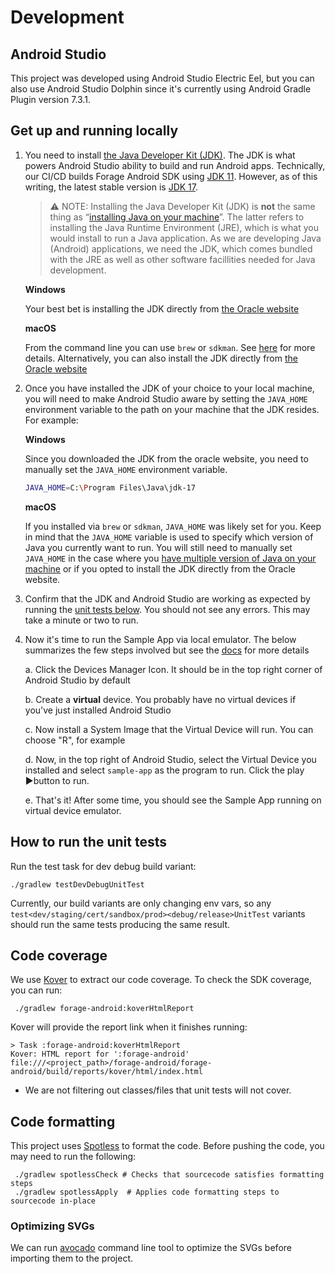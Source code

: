 # Development
## Android Studio
This project was developed using Android Studio Electric Eel, but you can also use Android Studio Dolphin since it's currently using Android Gradle Plugin version 7.3.1.

## Get up and running locally
1. You need to install [the Java Developer Kit (JDK)](https://www.oracle.com/java/technologies/downloads/). The JDK is what powers Android Studio ability to build and run Android apps. Technically, our CI/CD builds Forage Android SDK using [JDK 11](https://github.com/teamforage/forage-android-sdk/blob/f2ff61ed27847b28d631f975c9a79e52f9258802/.github/workflows/CI.yaml#L21). However, as of this writing, the latest stable version is [JDK 17](https://www.oracle.com/java/technologies/downloads/#java17).
    > ⚠️ NOTE: Installing the Java Developer Kit (JDK) is **not** the same thing as “[installing Java on your machine](https://www.oracle.com/ca-en/java/technologies/downloads/)”. The latter refers to installing the Java Runtime Environment (JRE), which is what you would install to run a Java application. As we are developing Java (Android) applications, we need the JDK, which comes bundled with the JRE as well as other software facillities needed for Java development.
   
   **Windows**

   Your best bet is installing the JDK directly from [the Oracle website](https://www.oracle.com/java/technologies/downloads/#java17)

   **macOS**

   From the command line you can use `brew` or `sdkman`. See [here](https://stackoverflow.com/questions/69875335/macos-how-to-install-java-17) for more details. Alternatively, you can also install  the JDK directly from [the Oracle website](https://www.oracle.com/java/technologies/downloads/#java17)
2. Once you have installed the JDK of your choice to your local machine, you will need to make Android Studio aware by setting the `JAVA_HOME` environment variable to the path on your machine that the JDK resides. For example:

   **Windows**

   Since you downloaded the JDK from the oracle website, you need to manually set the `JAVA_HOME` environment variable.
   ```bash
   JAVA_HOME=C:\Program Files\Java\jdk-17
   ```
   
   **macOS**

   If you installed via `brew` or `sdkman`, `JAVA_HOME` was likely set for you. Keep in mind that the `JAVA_HOME` variable is used to specify which version of Java you currently want to run. You will still need to manually set `JAVA_HOME` in the case where you [have multiple version of Java on your machine](https://medium.com/@manvendrapsingh/installing-many-jdk-versions-on-macos-dfc177bc8c2b) or if you opted to install the JDK directly from the Oracle website. 


3. Confirm that the JDK and Android Studio are working as expected by running the [unit tests below](#How-to-run-the-unit-tests). You should not see any errors. This may take a minute or two to run.
4. Now it's time to run the Sample App via local emulator. The below summarizes the few steps involved but see the [docs](https://developer.android.com/studio/run/managing-avds) for more details
    
   a. Click the Devices Manager Icon. It should be in the top right corner of Android Studio by default 

   b. Create a **virtual** device. You probably have no virtual devices if you've just installed Android Studio

   c. Now install a System Image that the Virtual Device will run. You can choose "R", for example

   d. Now, in the top right of Android Studio, select the Virtual Device you installed and select `sample-app` as the program to run. Click the play ▶️button to run. 

   e. That's it! After some time, you should see the Sample App running on virtual device emulator. 


## How to run the unit tests
Run the test task for dev debug build variant:
```shell
./gradlew testDevDebugUnitTest  
```

Currently, our build variants are only changing env vars, so any `test<dev/staging/cert/sandbox/prod><debug/release>UnitTest` variants should run the same tests producing the same result.

## Code coverage
We use [Kover](https://github.com/Kotlin/kotlinx-kover) to extract our code coverage.
To check the SDK coverage, you can run:

```shell
 ./gradlew forage-android:koverHtmlReport
```

Kover will provide the report link when it finishes running:

```shell
> Task :forage-android:koverHtmlReport
Kover: HTML report for ':forage-android' file:///<project_path>/forage-android/forage-android/build/reports/kover/html/index.html
```
- We are not filtering out classes/files that unit tests will not cover.

## Code formatting
This project uses [Spotless](https://github.com/diffplug/spotless) to format the code. Before pushing the code, you may need to run the following:

```shell
 ./gradlew spotlessCheck # Checks that sourcecode satisfies formatting steps 
 ./gradlew spotlessApply  # Applies code formatting steps to sourcecode in-place
```

### Optimizing SVGs
We can run [avocado](https://github.com/alexjlockwood/avocado) command line tool to optimize the SVGs before importing them to the project.
